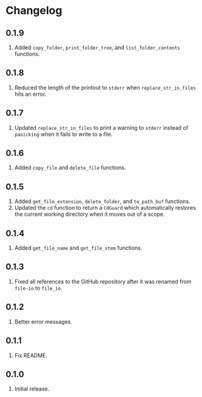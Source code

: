 # Changelog

## 0.1.9

1. Added `copy_folder`, `print_folder_tree`, and `list_folder_contents` functions.

## 0.1.8

1. Reduced the length of the printout to `stderr` when `replace_str_in_files` hits an error.

## 0.1.7

1. Updated `replace_str_in_files` to print a warning to `stderr` instead of `panicking` when it fails to write to a file.

## 0.1.6

1. Added `copy_file` and `delete_file` functions.

## 0.1.5

1. Added `get_file_extension`, `delete_folder`, and `to_path_buf` functions.
1. Updated the `cd` function to return a `CdGuard` which automatically restores the current working directory when it moves out of a scope.

## 0.1.4

1. Added `get_file_name` and `get_file_stem` functions.

## 0.1.3

1. Fixed all references to the GitHub repository after it was renamed from `file-io` to `file_io`.

## 0.1.2

1. Better error messages.

## 0.1.1

1. Fix README.

## 0.1.0

1. Initial release.